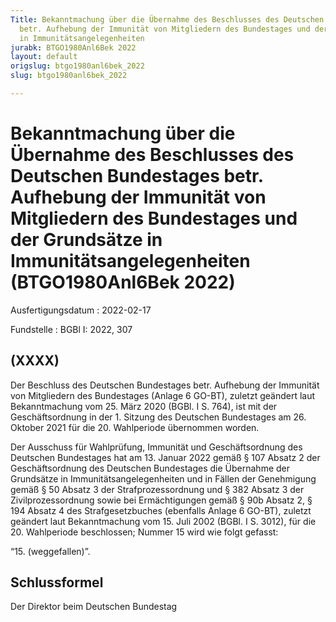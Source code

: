 ```yaml
---
Title: Bekanntmachung über die Übernahme des Beschlusses des Deutschen Bundestages
  betr. Aufhebung der Immunität von Mitgliedern des Bundestages und der Grundsätze
  in Immunitätsangelegenheiten
jurabk: BTGO1980Anl6Bek 2022
layout: default
origslug: btgo1980anl6bek_2022
slug: btgo1980anl6bek_2022

---
```


# Bekanntmachung über die Übernahme des Beschlusses des Deutschen Bundestages betr. Aufhebung der Immunität von Mitgliedern des Bundestages und der Grundsätze in Immunitätsangelegenheiten (BTGO1980Anl6Bek 2022)

Ausfertigungsdatum
:   2022-02-17

Fundstelle
:   BGBl I: 2022, 307


## (XXXX)

Der Beschluss des Deutschen Bundestages betr. Aufhebung der Immunität
von Mitgliedern des Bundestages (Anlage 6 GO-BT), zuletzt geändert
laut Bekanntmachung vom 25. März 2020 (BGBl. I S. 764), ist mit der
Geschäftsordnung in der 1. Sitzung des Deutschen Bundestages am 26.
Oktober 2021 für die 20. Wahlperiode übernommen worden.

Der Ausschuss für Wahlprüfung, Immunität und Geschäftsordnung des
Deutschen Bundestages hat am 13. Januar 2022 gemäß § 107 Absatz 2 der
Geschäftsordnung des Deutschen Bundestages die Übernahme der
Grundsätze in Immunitätsangelegenheiten und in Fällen der Genehmigung
gemäß § 50 Absatz 3 der Strafprozessordnung und § 382 Absatz 3 der
Zivilprozessordnung sowie bei Ermächtigungen gemäß § 90b Absatz 2, §
194 Absatz 4 des Strafgesetzbuches (ebenfalls Anlage 6 GO-BT), zuletzt
geändert laut Bekanntmachung vom 15. Juli 2002 (BGBl. I S. 3012), für
die 20. Wahlperiode beschlossen;
Nummer 15 wird wie folgt gefasst:

“15. (weggefallen)”.


## Schlussformel

Der Direktor beim Deutschen Bundestag

